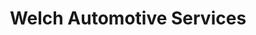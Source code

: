 ---
title: "Welch Automotive Services"
url: /middle-river/welch-automotive-services/
shop: car repair
---